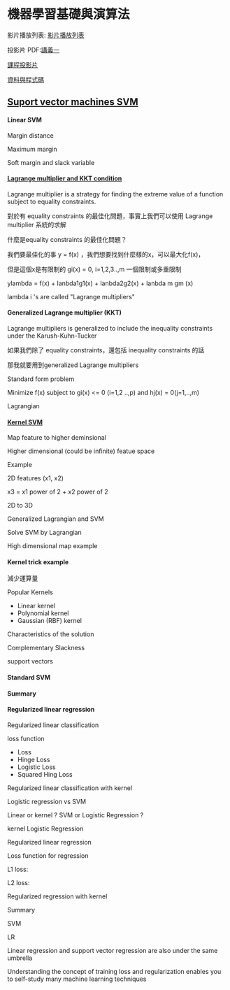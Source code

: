 # 機器學習基礎與演算法

[ ](https://doc-10-a8-docs.googleusercontent.com/docs/securesc/0e6o73khf30bge47v75ur1f0ansg0qb7/hbkigjjjm9spdhr1qgp49psdmg87eo5h/1551852000000/17581372301209011741/15400212421688111872/1xiJegBUNO6vIwDKleslxamYABYGO_DaE?e=download&nonce=bdftdsv7idrii&user=15400212421688111872&hash=21v2ojv6o7dsjb7o42etsnqkmoobfdre)影片播放列表: [影片播放列表 ](https://www.youtube.com/playlist?list=PL1f_B9coMEeCvbetNGYmW7fWUBSo0-D_i)

投影片 PDF:[講義一](https://drive.google.com/file/d/1-wzKsQIEN3gToiZcpWE41lDq89a4JqHG/view)

[課程投影片](https://drive.google.com/file/d/1fzHUM0mJxE99vK07t2pYVwsDS7Ge6sbh/view)

[資料與程式碼](https://drive.google.com/drive/folders/1RRX1YEI33jxDl-s7h67K1sVrTDdudjhM)

## [Suport vector machines SVM](https://www.youtube.com/watch?v=UrC5qzU0FMA)

#### Linear SVM

Margin distance

Maximum margin

Soft margin and slack variable

#### [Lagrange multiplier and KKT condition](https://www.youtube.com/watch?v=MAjskeeDBpc)

Lagrange multiplier is a strategy for finding the extreme value of a function subject to equality constraints.

對於有 equality constraints 的最佳化問題，事實上我們可以使用 Lagrange multiplier 系統的求解

什麼是equality constraints 的最佳化問題？

我們要最佳化的事 y = f\(x\) ，我們想要找到什麼樣的x，可以最大化f\(x\)，

但是這個x是有限制的 gi\(x\) = 0, i=1,2,3..,m 一個限制或多重限制

ylambda = f\(x\) + lanbda1g1\(x\) + lanbda2g2\(x\) + lanbda m gm \(x\)

lambda i 's are called "Lagrange multipliers"

#### Generalized Lagrange multiplier \(KKT\)

Lagrange multipliers is generalized to include the inequality constraints under the Karush-Kuhn-Tucker

如果我們除了 equality constraints，還包括 inequality constraints 的話

那我就要用到generalized Lagrange multipliers

Standard form problem

Minimize f\(x\) subject to gi\(x\) &lt;= 0 \(i=1,2 ..,p\) and hj\(x\) = 0\(j=1,..,m\)

Lagrangian

#### [Kernel SVM](https://www.youtube.com/watch?v=yK6YARYBzW0)

Map feature to higher deminsional

Higher dimensional \(could be infinite\) featue space

Example

2D features \(x1, x2\)

x3 = x1 power of 2  + x2 power of 2

2D to 3D



Generalized Lagrangian and SVM

Solve SVM by Lagrangian

High dimensional map example

#### Kernel trick example

減少運算量

Popular Kernels

* Linear kernel
* Polynomial kernel
* Gaussian \(RBF\) kernel



Characteristics of the solution



Complementary Slackness 

support vectors



#### Standard SVM



#### Summary



#### Regularized linear regression



Regularized linear classification

loss function

* Loss
* Hinge Loss
* Logistic Loss
* Squared Hing Loss

Regularized linear classification with kernel

Logistic regression vs SVM



Linear or kernel ? SVM or Logistic Regression ?

kernel Logistic Regression



Regularized linear regression



Loss function for regression

L1 loss:

L2 loss:



Regularized regression with kernel



Summary

SVM

LR

Linear regression and support vector regression are also under the same umbrella

Understanding the concept of training loss and regularization enables you to self-study many machine learning techniques





















